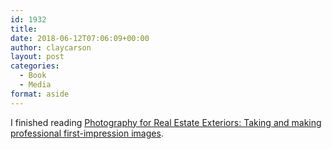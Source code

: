 ```yaml
---
id: 1932
title: 
date: 2018-06-12T07:06:09+00:00
author: claycarson
layout: post
categories: 
  - Book
  - Media
format: aside
---
```

I finished reading [Photography for Real Estate Exteriors: Taking and making professional first-impression images](https://www.amazon.com/Photography-Real-Estate-Exteriors-first-impression-ebook/dp/B078YY865F/ref=asap_bc?ie=UTF8).<!--more-->